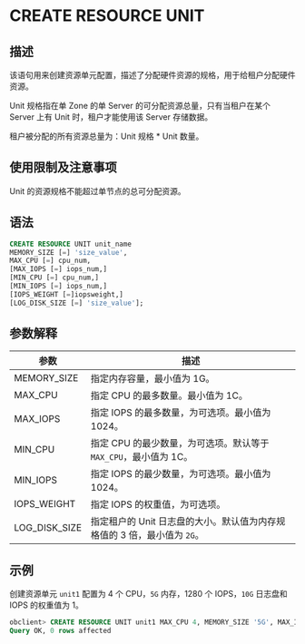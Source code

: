 # CREATE RESOURCE UNIT

## 描述

该语句用来创建资源单元配置，描述了分配硬件资源的规格，用于给租户分配硬件资源。

Unit 规格指在单 Zone 的单 Server 的可分配资源总量，只有当租户在某个 Server 上有 Unit 时，租户才能使用该 Server 存储数据。

租户被分配的所有资源总量为：Unit 规格 \* Unit 数量。

## 使用限制及注意事项

Unit 的资源规格不能超过单节点的总可分配资源。

## 语法

```sql
CREATE RESOURCE UNIT unit_name 
MEMORY_SIZE [=] 'size_value',
MAX_CPU [=] cpu_num, 
[MAX_IOPS [=] iops_num,]
[MIN_CPU [=] cpu_num,]
[MIN_IOPS [=] iops_num,] 
[IOPS_WEIGHT [=]iopsweight,]
[LOG_DISK_SIZE [=] 'size_value'];
```

## 参数解释

|     **参数**      |          **描述**          |
|-----------------|------------------------------|
| MEMORY_SIZE  | 指定内存容量，最小值为 1G。|
| MAX_CPU         | 指定 CPU 的最多数量。最小值为 1C。    |
| MAX_IOPS        | 指定 IOPS 的最多数量，为可选项。最小值为 1024。 |
| MIN_CPU         | 指定 CPU 的最少数量，为可选项。默认等于 `MAX_CPU`，最小值为 1C。  |
| MIN_IOPS        | 指定 IOPS 的最少数量，为可选项。最小值为 1024。    |
| IOPS_WEIGHT     | 指定 IOPS 的权重值，为可选项。|
| LOG_DISK_SIZE | 指定租户的 Unit 日志盘的大小。默认值为内存规格值的 3 倍，最小值为 `2G`。|

## 示例

创建资源单元 `unit1` 配置为 4 个 CPU，`5G` 内存，1280 个 IOPS，`10G` 日志盘和 IOPS 的权重值为 1。

```sql
obclient> CREATE RESOURCE UNIT unit1 MAX_CPU 4, MEMORY_SIZE '5G', MAX_IOPS 1280,LOG_DISK_SIZE '10G', MIN_IOPS=1024, IOPS_WEIGHT=1;
Query OK, 0 rows affected 
```
